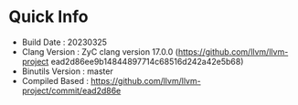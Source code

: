 # Quick Info
* Build Date : 20230325
* Clang Version : ZyC clang version 17.0.0 (https://github.com/llvm/llvm-project ead2d86ee9b14844897714c68516d242a42e5b68)
* Binutils Version : master
* Compiled Based : https://github.com/llvm/llvm-project/commit/ead2d86e

